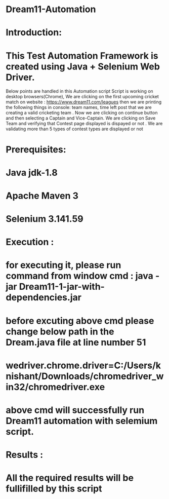 # Dream11-Automation

# Introduction: 
# This Test Automation Framework is created using Java + Selenium Web Driver.
Below points are handled in this Automation script
Script is working on desktop browsers(Chrome),
We are clicking  on the first upcoming cricket match on website : https://www.dream11.com/leagues
then we are printing the following things in console: team names, time left
post that we are creating a valid cricketing team .
Now we are clicking on continue button and then selecting a Captain and Vice-Captain.
We are clicking on Save Team and verifying that Contest page displayed is dispayed or not .
We are validating more than 5 types of contest types are displayed or not



# Prerequisites:
# Java jdk-1.8
# Apache Maven 3
# Selenium  3.141.59


# Execution :

# for executing it, please run command from window cmd : java -jar Dream11-1-jar-with-dependencies.jar
# before excuting above cmd please change below path in the Dream.java file at line number 51
# wedriver.chrome.driver=C:/Users/knishant/Downloads/chromedriver_win32/chromedriver.exe
# above cmd will successfully run Dream11 automation with selemium script.


# Results :
# All the required results will be fullifilled by this script
